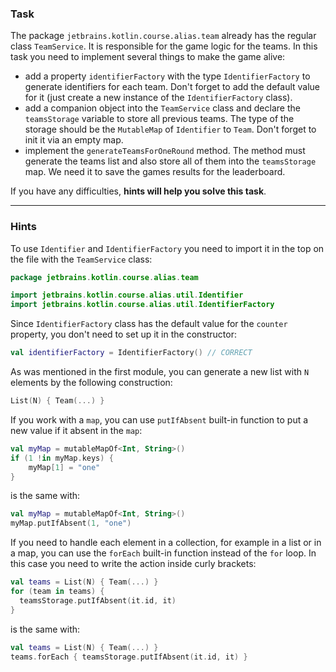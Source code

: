 
### Task

The package `jetbrains.kotlin.course.alias.team` already has the regular class `TeamService`.
It is responsible for the game logic for the teams. In this task you need to implement several things to make the game alive:

- add a property `identifierFactory` with the type `IdentifierFactory` to generate identifiers for each team.
  Don't forget to add the default value for it (just create a new instance of the `IdentifierFactory` class).
- add a companion object into the `TeamService` class and declare the `teamsStorage` variable to store all previous teams.
  The type of the storage should be the `MutableMap` of `Identifier` to `Team`. Don't forget to init it via an empty map.
- implement the `generateTeamsForOneRound` method.
  The method must generate the teams list and also store all of them into the `teamsStorage` map.
  We need it to save the games results for the leaderboard.

If you have any difficulties, **hints will help you solve this task**.

----

### Hints

<div class="hint" title="Import Identifier">

To use `Identifier` and `IdentifierFactory` you need to import it in the top on the file with the `TeamService` class:

  ```kotlin
  package jetbrains.kotlin.course.alias.team

  import jetbrains.kotlin.course.alias.util.Identifier
  import jetbrains.kotlin.course.alias.util.IdentifierFactory
  ```
</div>

<div class="hint" title="Create IdentifierFactory class">

Since `IdentifierFactory` class has the default value for the `counter` property,
you don't need to set up it in the constructor:

  ```kotlin
  val identifierFactory = IdentifierFactory() // CORRECT
  ```
</div>

<div class="hint" title="List with teams generation">

As was mentioned in the first module, you can generate a new list with `N` elements by the following construction:
  ```kotlin
  List(N) { Team(...) }
  ```
</div>

<div class="hint" title="putIfAbsent built-in function">

If you work with a `map`, you can use `putIfAbsent` built-in function to put a new value if it absent in the `map`:
  ```kotlin
  val myMap = mutableMapOf<Int, String>()
  if (1 !in myMap.keys) {
      myMap[1] = "one"
  }
  ```
is the same with:
  ```kotlin
  val myMap = mutableMapOf<Int, String>()
  myMap.putIfAbsent(1, "one")
  ```
</div>

<div class="hint" title="forEach built-in function">

If you need to handle each element in a collection, for example in a list or in a map,
you can use the `forEach` built-in function instead of the `for` loop.
In this case you need to write the action inside curly brackets:
  ```kotlin
  val teams = List(N) { Team(...) }
  for (team in teams) {
    teamsStorage.putIfAbsent(it.id, it)
  }
  ```
is the same with:
  ```kotlin
  val teams = List(N) { Team(...) }
  teams.forEach { teamsStorage.putIfAbsent(it.id, it) }
  ```
</div>